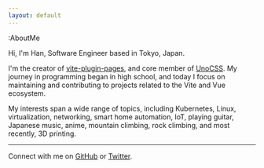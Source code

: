 ```yaml
---
layout: default
---
```


:AboutMe

Hi, I'm Han, Software Engineer based in Tokyo, Japan.

I'm the creator of [vite-plugin-pages](https://github.com/hannoeru/vite-plugin-pages), and core member of [UnoCSS](https://unocss.dev/). My journey in programming began in high school, and today I focus on maintaining and contributing to projects related to the Vite and Vue ecosystem.

My interests span a wide range of topics, including Kubernetes, Linux, virtualization, networking, smart home automation, IoT, playing guitar, Japanese music, anime, mountain climbing, rock climbing, and most recently, 3D printing.

***

Connect with me on [GitHub](https://github.com/hannoeru) or [Twitter](https://www.twitter.com/hannoeru).
